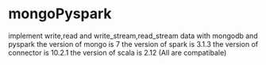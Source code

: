 # mongoPyspark
implement write,read and write_stream,read_stream data with mongodb and pyspark 
the version of mongo is 7
the version of spark is 3.1.3
the version of connector is 10.2.1
the version of scala is 2.12
(All are compatibale)
